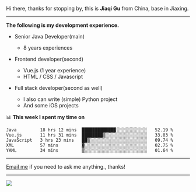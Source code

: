Hi there, thanks for stopping by, this is **Jiaqi Gu** from China, base in Jiaxing.

---

**The following is my development experience.**

- Senior Java Developer(main)
  - 8 years experiences

- Frontend developer(second)
  - Vue.js (1 year experience)
  - HTML / CSS / Javascript
  
- Full stack developer(second as well)
  - I also can write (simple) Python project
  - And some iOS projects

📊 **This week I spent my time on**
<!--START_SECTION:waka-->
```text
Java         18 hrs 12 mins  █████████████░░░░░░░░░░░░   52.19 % 
Vue.js       11 hrs 31 mins  ████████▒░░░░░░░░░░░░░░░░   33.03 % 
JavaScript   3 hrs 23 mins   ██▒░░░░░░░░░░░░░░░░░░░░░░   09.74 % 
XML          57 mins         ▓░░░░░░░░░░░░░░░░░░░░░░░░   02.75 % 
YAML         34 mins         ▒░░░░░░░░░░░░░░░░░░░░░░░░   01.64 % 
```
<!--END_SECTION:waka-->

---

[Email me](mailto:droidqw@gmail.com?subject=Hiring_from_GitHub) if you need to ask me anything., thanks!

---

![]( https://visitor-badge.glitch.me/badge?page_id=githubgujiaqi)
